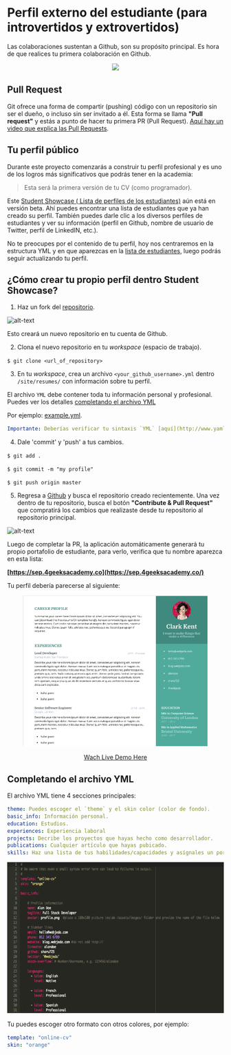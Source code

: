  # Perfil externo del estudiante (para introvertidos y extrovertidos)

Las colaboraciones sustentan a Github, son su propósito principal. Es hora de que realices tu primera colaboración en Github.

<p align="center"><img src="https://github.com/4GeeksAcademy/learn-in-public/blob/master/resume.png?raw=true" height="400" /></p>
 
## Pull Request

Git ofrece una forma de compartir (pushing) código con un repositorio sin ser el dueño, o incluso sin ser invitado a él. Esta forma se llama **"Pull request"** y estás a punto de hacer tu primera PR (Pull Request). [Aquí hay un video que explica las Pull Requests](https://www.youtube.com/watch?v=xl3nxfbGkzY).
## Tu perfil público

  
Durante este proyecto comenzarás a construir tu perfil profesional y es uno de los logros más significativos que podrás tener en la academia:

> Esta será la primera versión de tu CV (como programador).
  
Este [Student Showcase ( Lista de perfiles de los estudiantes)](https://sep.4geeksacademy.co/) aún está en versión beta. Ahí puedes encontrar una lista de estudiantes que ya han creado su perfil. También puedes darle clic a los diversos perfiles de estudiantes y ver su información (perfil en Github, nombre de usuario de Twitter, perfil de LinkedIN, etc.).

No te preocupes por el contenido de tu perfil, hoy nos centraremos en la estructura YML y en que aparezcas en la [lista de estudiantes](https://sep.4geeksacademy.co/), luego podrás seguir actualizando tu perfil.
  
## ¿Cómo crear tu propio perfil dentro Student Showcase?

1. Haz un fork del [repositorio](https://github.com/4GeeksAcademy/About-4Geeks-Academy).

  ![alt-text](https://github-images.s3.amazonaws.com/help/bootcamp/Bootcamp-Fork.png)
  
Esto creará un nuevo repositorio en tu cuenta de Github.
  
2. Clona el nuevo repositorio en tu  *workspace* (espacio de trabajo).
  
  ```$ git clone <url_of_repository>```
  
3. En tu *workspace*, crea un archivo `<your_github_username>.yml` dentro `/site/resumes/` con información sobre tu perfil. 

El archivo `YML` debe contener toda tu información personal y profesional. Puedes ver los detalles [completando el archivo YML](#completing-the-yml-file)
  
Por ejemplo: [example.yml](https://github.com/4GeeksAcademy/About-4Geeks-Academy/blob/master/site/resumes/example.yml).
  
```yml
Importante: Deberías verificar tu sintaxis `YML` [aquí](http://www.yamllint.com/)
```

4. Dale 'commit' y 'push' a tus cambios.

  `$ git add .`
  
  `$ git commit -m "my profile"`
  
  `$ git push origin master`
  
5. Regresa a [Github](https://github.com) y busca el repositorio creado recientemente. Una vez dentro de tu repositorio, busca el botón **"Contribute & Pull Request"** que compratirá los cambios que realizaste desde tu repositorio al repositorio principal.

  ![alt-text](https://github-images.s3.amazonaws.com/help/pull_requests/recently_pushed_branch.png)

Luego de completar la PR, la aplicación automáticamente generará tu propio portafolio de estudiante, para verlo, verifica que tu nombre aparezca en esta lista:

**[https://sep.4geeksacademy.co](https://sep.4geeksacademy.co/)**

Tu perfil debería parecerse al siguiente:

<p align="center">
  <img height="350" src="https://github.com/4GeeksAcademy/About-4Geeks-Academy/blob/master/site/static/preview.png?raw=true">
</p>

<p align="center">
  <a href="https://sep.4geeksacademy.co/sharu725" target="_blank">Wach Live Demo Here</a>
</p>

## Completando el archivo YML

El archivo YML tiene 4 secciones principales:

```yml
theme: Puedes escoger el `theme` y el skin color (color de fondo).
basic_info: Información personal.
education: Estudios.
experiences: Experiencia laboral
projects: Decribe los proyectos que hayas hecho como desarrollador.
publications: Cualquier artículo que hayas pubicado.
skills: Haz una lista de tus habilidades/capacidades y asígnales un porcentaje de expertiz.
```

<p align="center">
  <img height="350" src="https://github.com/4GeeksAcademy/About-4Geeks-Academy/blob/master/site/static/yml.png?raw=true">
</p>

Tu puedes escoger otro formato con otros colores, por ejemplo:

```yml
template: "online-cv"
skin: "orange"
```
